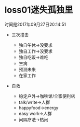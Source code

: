 # loss01迷失孤独里

时间是2017年09月27日20:14:51

- 三次撞击
  + 独自午休->没要求
  + 独自工作->没要求
  + 独自吃饭->难吃
  + 生病
  + 预测未来
  + 在家工作

- 自救
  + 稳定户外->咖啡馆/全家便利店
  + talk/write->人群
  + happyfood->energy
  + easy work->人群
  + 间隔疗法->热闹


